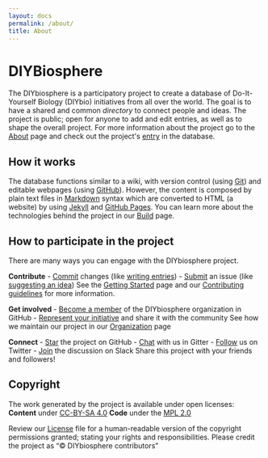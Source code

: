 ```yaml
---
layout: docs
permalink: /about/
title: About
---
```

# DIYBiosphere
The DIYbiosphere is a participatory project to create a database of Do-It-Yourself Biology (DIYbio) initiatives from all over the world. The goal is to have a shared and common _directory_ to connect people and ideas. The project is public; open for anyone to add and edit entries, as well as to shape the overall project. For more information about the project go to the [About] page and check out the project's [entry] in the database.

## How it works
The database functions similar to a wiki, with version control (using [Git]) and editable webpages (using [GitHub]). However, the content is composed by plain text files in [Markdown] syntax which are converted to HTML (a website) by using [Jekyll] and [GitHub Pages]. You can learn more about the technologies behind the project in our [Build] page.

## How to participate in the project
There are many ways you can engage with the DIYbiosphere project.

**Contribute**
	- [Commit] changes (like [writing entries])
	- [Submit] an issue (like [suggesting an idea])
See the [Getting Started] page and our [Contributing guidelines] for more information.

**Get involved**
	- [Become a member] of the DIYbiosphere organization in GitHub
	- [Represent your initiative] and share it with the community
See how we maintain our project in our [Organization] page

**Connect**
	- [Star] the project on GitHub
	- [Chat] with us in Gitter
	- [Follow] us on Twitter
	- [Join] the discussion on Slack
Share this project with your friends and followers!

## Copyright
The work generated by the project is available under open licenses:
**Content** under [CC-BY-SA 4.0]
**Code** under the [MPL 2.0]

Review our [License] file for a human-readable version of the copyright permissions granted; stating your rights and responsibilities.
Please credit the project as “© DIYbiosphere contributors”

[about]: /about
[entry]: #
[Git]: https://git-scm.com/
[GitHub]: https://github.com/
[markdown]: https://guides.github.com/features/mastering-markdown/
[jekyll]: https://jekyllrb.com/
[GitHub Pages]: https://pages.github.com/
[build]: /docs/help/basics/code
[Commit]: /contributing#commits
[writing entries]: #
[suggesting an idea]: #
[Submit]: /contributing#issues
[Getting started]: /docs/help/getting-started
[Contributing guidelines]: /contributing
[Represent your initiative]: #
[Become a member]: #
[Organization]: #
[Star]: #
[chat]: https://gitter.im/DIYbiosphere?utm_source=share-link&utm_medium=link&utm_campaign=share-link
[follow]: https://twitter.com/DIYbiosphere
[Join]: #
[MPL 2.0]: https://www.mozilla.org/en-US/MPL/2.0/
[CC-BY-SA 4.0]: https://creativecommons.org/licenses/by-sa/4.0/
[LICENSE]: /license
